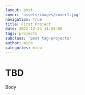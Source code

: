 ```yaml
---
layout: post
cover: 'assets/images/cover1.jpg'
navigation: True
title: First Project
date: 2022-12-24 11:55:00
tags: projects
subclass: 'post tag-projects'
author: mico
categories: mico
---
```


# TBD

Body